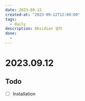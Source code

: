 ```yaml
---
date: 2023-09-12
created-at: "2023-09-12T12:00:00"
tags:
  - daily
description: Obsidian 설치
done:
  - 
---
```

# 2023.09.12
## Todo
- [ ] Installation